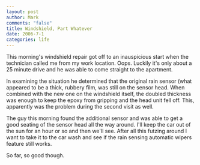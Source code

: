 ```yaml
--- 
layout: post
author: Mark
comments: "false"
title: Windshield, Part Whatever
date: 2006-7-1
categories: life
---
```

This morning's windshield repair got off to an inauspicious start when the technician called me from my work location. Oops. Luckily it's only about a 25 minute drive and he was able to come straight to the apartment.

In examining the situation he determined that the original rain sensor (what appeared to be a thick, rubbery film, was still on the sensor head. When combined with the new one on the windshield itself, the doubled thickness was enough to keep the epoxy from gripping and the head unit fell off. This, apparently was the problem during the second visit as well.

The guy this morning found the additional sensor and was able to get a good seating of the sensor head all the way around. I'll keep the car out of the sun for an hour or so and then we'll see. After all this futzing around I want to take it to the car wash and see if the rain sensing automatic wipers feature still works.

So far, so good though.
